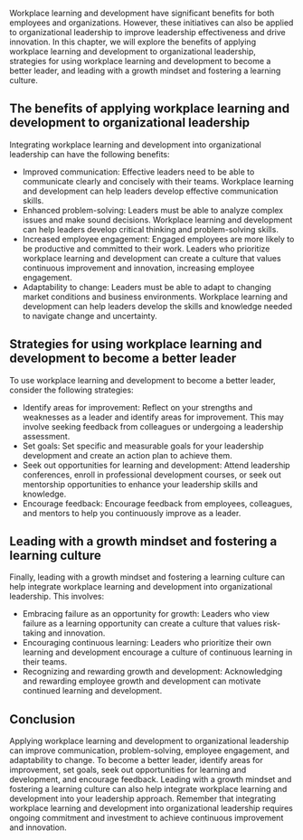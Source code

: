 
Workplace learning and development have significant benefits for both employees and organizations. However, these initiatives can also be applied to organizational leadership to improve leadership effectiveness and drive innovation. In this chapter, we will explore the benefits of applying workplace learning and development to organizational leadership, strategies for using workplace learning and development to become a better leader, and leading with a growth mindset and fostering a learning culture.

The benefits of applying workplace learning and development to organizational leadership
----------------------------------------------------------------------------------------

Integrating workplace learning and development into organizational leadership can have the following benefits:

* Improved communication: Effective leaders need to be able to communicate clearly and concisely with their teams. Workplace learning and development can help leaders develop effective communication skills.
* Enhanced problem-solving: Leaders must be able to analyze complex issues and make sound decisions. Workplace learning and development can help leaders develop critical thinking and problem-solving skills.
* Increased employee engagement: Engaged employees are more likely to be productive and committed to their work. Leaders who prioritize workplace learning and development can create a culture that values continuous improvement and innovation, increasing employee engagement.
* Adaptability to change: Leaders must be able to adapt to changing market conditions and business environments. Workplace learning and development can help leaders develop the skills and knowledge needed to navigate change and uncertainty.

Strategies for using workplace learning and development to become a better leader
---------------------------------------------------------------------------------

To use workplace learning and development to become a better leader, consider the following strategies:

* Identify areas for improvement: Reflect on your strengths and weaknesses as a leader and identify areas for improvement. This may involve seeking feedback from colleagues or undergoing a leadership assessment.
* Set goals: Set specific and measurable goals for your leadership development and create an action plan to achieve them.
* Seek out opportunities for learning and development: Attend leadership conferences, enroll in professional development courses, or seek out mentorship opportunities to enhance your leadership skills and knowledge.
* Encourage feedback: Encourage feedback from employees, colleagues, and mentors to help you continuously improve as a leader.

Leading with a growth mindset and fostering a learning culture
--------------------------------------------------------------

Finally, leading with a growth mindset and fostering a learning culture can help integrate workplace learning and development into organizational leadership. This involves:

* Embracing failure as an opportunity for growth: Leaders who view failure as a learning opportunity can create a culture that values risk-taking and innovation.
* Encouraging continuous learning: Leaders who prioritize their own learning and development encourage a culture of continuous learning in their teams.
* Recognizing and rewarding growth and development: Acknowledging and rewarding employee growth and development can motivate continued learning and development.

Conclusion
----------

Applying workplace learning and development to organizational leadership can improve communication, problem-solving, employee engagement, and adaptability to change. To become a better leader, identify areas for improvement, set goals, seek out opportunities for learning and development, and encourage feedback. Leading with a growth mindset and fostering a learning culture can also help integrate workplace learning and development into your leadership approach. Remember that integrating workplace learning and development into organizational leadership requires ongoing commitment and investment to achieve continuous improvement and innovation.
